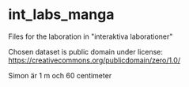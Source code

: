 # int_labs_manga
Files for the laboration in "interaktiva laborationer"

Chosen dataset is public domain under license: https://creativecommons.org/publicdomain/zero/1.0/

Simon är 1 m och 60 centimeter